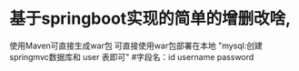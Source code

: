 # 基于springboot实现的简单的增删改啥,

使用Maven可直接生成war包
可直接使用war包部署在本地
"mysql:创建springmvc数据库和 user 表即可"
#字段名：id username password
